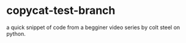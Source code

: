 # copycat-test-branch
a quick snippet of code from a begginer video series by colt steel on python.
